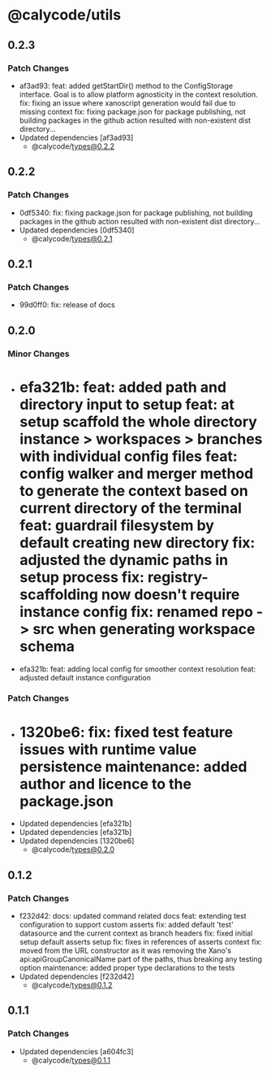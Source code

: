 # @calycode/utils

## 0.2.3

### Patch Changes

- af3ad93: feat: added getStartDir() method to the ConfigStorage interface. Goal is to allow platform agnosticity in the context resolution.
  fix: fixing an issue where xanoscript generation would fail due to missing context
  fix: fixing package.json for package publishing, not building packages in the github action resulted with non-existent dist directory...
- Updated dependencies [af3ad93]
  - @calycode/types@0.2.2

## 0.2.2

### Patch Changes

- 0df5340: fix: fixing package.json for package publishing, not building packages in the github action resulted with non-existent dist directory...
- Updated dependencies [0df5340]
  - @calycode/types@0.2.1

## 0.2.1

### Patch Changes

- 99d0ff0: fix: release of docs

## 0.2.0

### Minor Changes

- efa321b: feat: added path and directory input to setup
  feat: at setup scaffold the whole directory instance > workspaces > branches with individual config files
  feat: config walker and merger method to generate the context based on current directory of the terminal
  feat: guardrail filesystem by default creating new directory
  fix: adjusted the dynamic paths in setup process
  fix: registry-scaffolding now doesn't require instance config
  fix: renamed repo -> src when generating workspace schema
  ===
- efa321b: feat: adding local config for smoother context resolution
  feat: adjusted default instance configuration

### Patch Changes

- 1320be6: fix: fixed test feature issues with runtime value persistence
  maintenance: added author and licence to the package.json
  ===
- Updated dependencies [efa321b]
- Updated dependencies [efa321b]
- Updated dependencies [1320be6]
  - @calycode/types@0.2.0

## 0.1.2

### Patch Changes

- f232d42: docs: updated command related docs
  feat: extending test configuration to support custom asserts
  fix: added default 'test' datasource and the current context as branch headers
  fix: fixed initial setup default asserts setup
  fix: fixes in references of asserts context
  fix: moved from the URL constructor as it was removing the Xano's api:apiGroupCanonicalName part of the paths, thus breaking any testing option
  maintenance: added proper type declarations to the tests
- Updated dependencies [f232d42]
  - @calycode/types@0.1.2

## 0.1.1

### Patch Changes

- Updated dependencies [a604fc3]
  - @calycode/types@0.1.1
